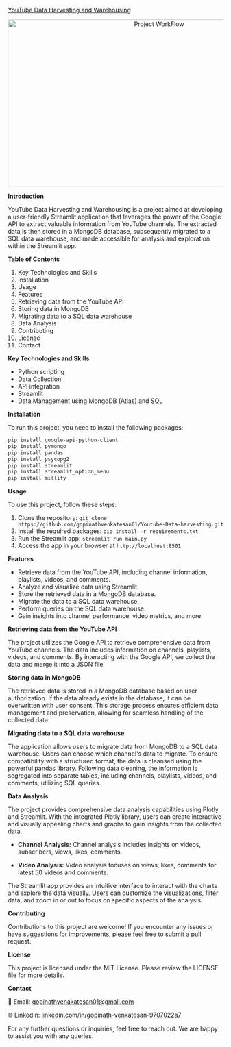 [YouTube Data Harvesting and Warehousing](https://github.com/gopinathvenkatesan01/Youtube-Data-harvesting)

<p align="center">
  <img src="https://github.com/gopinathvenkatesan01/Youtube-Data-harvesting/assets/162252390/dad37f56-88c1-4d1d-9515-87e566681932" alt="Project WorkFlow" width="690" height="390">
 </p>

**Introduction**

YouTube Data Harvesting and Warehousing is a project aimed at developing a user-friendly Streamlit application that leverages the power of the Google API to extract valuable information from YouTube channels. The extracted data is then stored in a MongoDB database, subsequently migrated to a SQL data warehouse, and made accessible for analysis and exploration within the Streamlit app.

**Table of Contents**

1. Key Technologies and Skills
2. Installation
3. Usage
4. Features
5. Retrieving data from the YouTube API
6. Storing data in MongoDB
7. Migrating data to a SQL data warehouse
8. Data Analysis
9. Contributing
10. License
11. Contact

**Key Technologies and Skills**
- Python scripting
- Data Collection
- API integration
- Streamlit
- Data Management using MongoDB (Atlas) and SQL

**Installation**

To run this project, you need to install the following packages:
```python
pip install google-api-python-client
pip install pymongo
pip install pandas
pip install psycopg2
pip install streamlit
pip install streamlit_option_menu
pip install millify
```

**Usage**

To use this project, follow these steps:

1. Clone the repository: ```git clone https://github.com/gopinathvenkatesan01/Youtube-Data-harvesting.git```
2. Install the required packages: ```pip install -r requirements.txt```
3. Run the Streamlit app: ```streamlit run main.py```
4. Access the app in your browser at ```http://localhost:8501```

**Features**

- Retrieve data from the YouTube API, including channel information, playlists, videos, and comments.
- Analyze and visualize data using Streamlit.
- Store the retrieved data in a MongoDB database.
- Migrate the data to a SQL data warehouse.
- Perform queries on the SQL data warehouse.
- Gain insights into channel performance, video metrics, and more.

**Retrieving data from the YouTube API**

The project utilizes the Google API to retrieve comprehensive data from YouTube channels. The data includes information on channels, playlists, videos, and comments. By interacting with the Google API, we collect the data and merge it into a JSON file.

**Storing data in MongoDB**

The retrieved data is stored in a MongoDB database based on user authorization. If the data already exists in the database, it can be overwritten with user consent. This storage process ensures efficient data management and preservation, allowing for seamless handling of the collected data.

**Migrating data to a SQL data warehouse**

The application allows users to migrate data from MongoDB to a SQL data warehouse. Users can choose which channel's data to migrate. To ensure compatibility with a structured format, the data is cleansed using the powerful pandas library. Following data cleaning, the information is segregated into separate tables, including channels, playlists, videos, and comments, utilizing SQL queries.

**Data Analysis**

The project provides comprehensive data analysis capabilities using Plotly and Streamlit. With the integrated Plotly library, users can create interactive and visually appealing charts and graphs to gain insights from the collected data.

- **Channel Analysis:** Channel analysis includes insights on  videos, subscribers, views, likes, comments.

- **Video Analysis:** Video analysis focuses on views, likes, comments for latest 50 videos and comments.


The Streamlit app provides an intuitive interface to interact with the charts and explore the data visually. Users can customize the visualizations, filter data, and zoom in or out to focus on specific aspects of the analysis.

**Contributing**

Contributions to this project are welcome! If you encounter any issues or have suggestions for improvements, please feel free to submit a pull request.

**License**

This project is licensed under the MIT License. Please review the LICENSE file for more details.

**Contact**

📧 Email: gopinathvenakatesan01@gmail.com

🌐 LinkedIn: [linkedin.com/in/gopinath-venkatesan-9707022a7](https://www.linkedin.com/in/gopinath-venkatesan-9707022a7/)

For any further questions or inquiries, feel free to reach out. We are happy to assist you with any queries.
